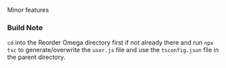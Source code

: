 Minor features

### Build Note
`cd` into the Reorder Omega directory first if not already there and run `npx tsc` to generate/overwrite the `user.js` file and use the `tsconfig.json` file in the parent directory.